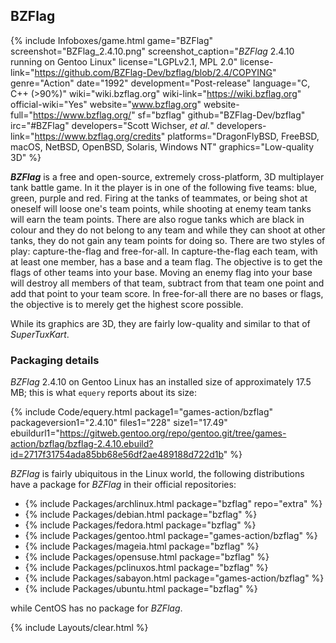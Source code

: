 ## BZFlag
{% include Infoboxes/game.html game="BZFlag" screenshot="BZFlag_2.4.10.png" screenshot_caption="<i>BZFlag</i> 2.4.10 running on Gentoo Linux" license="LGPLv2.1, MPL 2.0" license-link="https://github.com/BZFlag-Dev/bzflag/blob/2.4/COPYING" genre="Action" date="1992" development="Post-release" language="C, C++ (>90%)" wiki="wiki.bzflag.org" wiki-link="https://wiki.bzflag.org" official-wiki="Yes" website="www.bzflag.org" website-full="https://www.bzflag.org/" sf="bzflag" github="BZFlag-Dev/bzflag" irc="#BZFlag" developers="Scott Wichser, <i>et al.</i>" developers-link="https://www.bzflag.org/credits" platforms="DragonFlyBSD, FreeBSD, macOS, NetBSD, OpenBSD, Solaris, Windows NT" graphics="Low-quality 3D" %}

***BZFlag*** is a free and open-source, extremely cross-platform, 3D multiplayer tank battle game. In it the player is in one of the following five teams: blue, green, purple and red. Firing at the tanks of teammates, or being shot at oneself will loose one's team points, while shooting at enemy team tanks will earn the team points. There are also rogue tanks which are black in colour and they do not belong to any team and while they can shoot at other tanks, they do not gain any team points for doing so. There are two styles of play: capture-the-flag and free-for-all. In capture-the-flag each team, with at least one member, has a base and a team flag. The objective is to get the flags of other teams into your base. Moving an enemy flag into your base will destroy all members of that team, subtract from that team one point and add that point to your team score. In free-for-all there are no bases or flags, the objective is to merely get the highest score possible. 

While its graphics are 3D, they are fairly low-quality and similar to that of *SuperTuxKart*.

### Packaging details
*BZFlag* 2.4.10 on Gentoo Linux has an installed size of approximately 17.5 MB; this is what `equery` reports about its size:

{% include Code/equery.html package1="games-action/bzflag" packageversion1="2.4.10" files1="228" size1="17.49" ebuildurl1="https://gitweb.gentoo.org/repo/gentoo.git/tree/games-action/bzflag/bzflag-2.4.10.ebuild?id=2717f31754ada85bb68e56df2ae489188d722d1b" %}

*BZFlag* is fairly ubiquitous in the Linux world, the following distributions have a package for *BZFlag* in their official repositories:

* {% include Packages/archlinux.html package="bzflag" repo="extra" %}
* {% include Packages/debian.html package="bzflag" %}
* {% include Packages/fedora.html package="bzflag" %}
* {% include Packages/gentoo.html package="games-action/bzflag" %}
* {% include Packages/mageia.html package="bzflag" %}
* {% include Packages/opensuse.html package="bzflag" %}
* {% include Packages/pclinuxos.html package="bzflag" %}
* {% include Packages/sabayon.html package="games-action/bzflag" %}
* {% include Packages/ubuntu.html package="bzflag" %}

while CentOS has no package for *BZFlag*. 

{% include Layouts/clear.html %}
